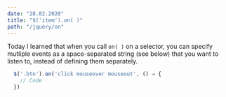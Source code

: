 ```yaml
---
date: "28.02.2020"
title: "$('item').on( )"
path: "/jquery/on"
---
```


Today I learned that when you call `on( )` on a selector, you can specify mutliple events as a space-separated string (see below) that you want to listen to, instead of defining them separately.

```js
  $('.btn').on('click mouseover mouseout', () ⇒ {
    // Code
  })
```